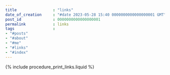 ```yaml
---
title                : "links"
date_of_creation     : "#date 2023-05-28 15:40 0000000000000000001 GMT"
post_id              : 0000000000000000001
permalink            : links
tags                 : 
- "#posts"
- "#about"
- "#me"
- "#links"
- "#index"
---
```


{% include procedure_print_links.liquid %}
